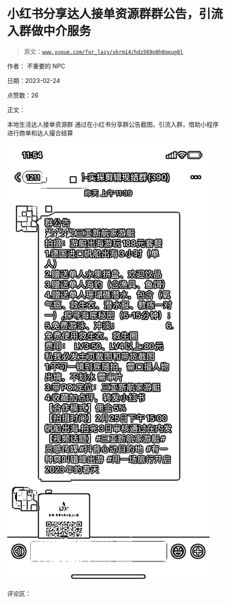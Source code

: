 # 小红书分享达人接单资源群群公告，引流入群做中介服务

> 原文：[`www.yuque.com/for_lazy/xkrm14/hdz569p0h0qeug8l`](https://www.yuque.com/for_lazy/xkrm14/hdz569p0h0qeug8l)

作者： 不重要的 NPC

日期：2023-02-24

点赞数：26

正文：

本地生活达人接单资源群 通过在小红书分享群公告截图，引流入群，借助小程序进行商单和达人撮合结算

![](img/3e80568381f282d5bbf60cc5dd7105fb.png)  

评论区：

